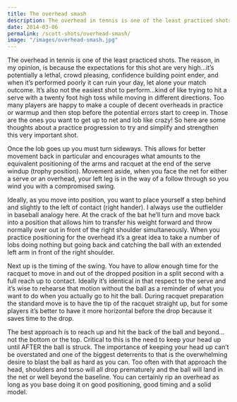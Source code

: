 ```yaml
---
title: The overhead smash
description: The overhead in tennis is one of the least practiced shots...
date: 2014-03-06
permalink: /scott-shots/overhead-smash/
image: "/images/overhead-smash.jpg"
---
```


The overhead in tennis is one of the least practiced shots. The reason, in my opinion, is because the expectations for this shot are very high…it’s potentially a lethal, crowd pleasing, confidence building point ender, and when it’s performed poorly it can ruin your day, let alone your match outcome. It’s also not the easiest shot to perform…kind of like trying to hit a serve with a twenty foot high toss while moving in different directions. Too many players are happy to make a couple of decent overheads in practice or warmup and then stop before the potential errors start to creep in. Those are the ones you want to get up to net and lob like crazy! So here are some thoughts about a practice progression to try and simplify and strengthen this very important shot.

Once the lob goes up you must turn sideways. This allows for better movement back in particular and encourages what amounts to the equivalent positioning of the arms and racquet at the end of the serve windup (trophy position). Movement aside, when you face the net for either a serve or an overhead, your left leg is in the way of a follow through so you wind you with a compromised swing.

Ideally, as you move into position, you want to place yourself a step behind and slightly to the left of contact (right hander). I always use the outfielder in baseball analogy here. At the crack of the bat he’ll turn and move back into a position that allows him to transfer his weight forward and throw normally over out in front of the right shoulder simultaneously. When you practice positioning for the overhead it’s a great idea to take a number of lobs doing nothing but going back and catching the ball with an extended left arm in front of the right shoulder.

Next up is the timing of the swing. You have to allow enough time for the racquet to move in and out of the dropped position in a split second with a full reach up to contact. Ideally it’s identical in that respect to the serve and it’s wise to rehearse that motion without the ball as a reminder of what you want to do when you actually go to hit the ball. During racquet preparation the standard move is to have the tip of the racquet straight up, but for some players it’s better to have it more horizontal before the drop because it saves time to the drop.

The best approach is to reach up and hit the back of the ball and beyond…not the bottom or the top. Critical to this is the need to keep your head up until AFTER the ball is struck. The importance of keeping your head up can’t be overstated and one of the biggest deterrents to that is the overwhelming desire to blast the ball as hard as you can. Too often with that approach the head, shoulders and torso will all drop prematurely and the ball will land in the net or well beyond the baseline. You can certainly rip an overhead as long as you base doing it on good positioning, good timing and a solid model.
